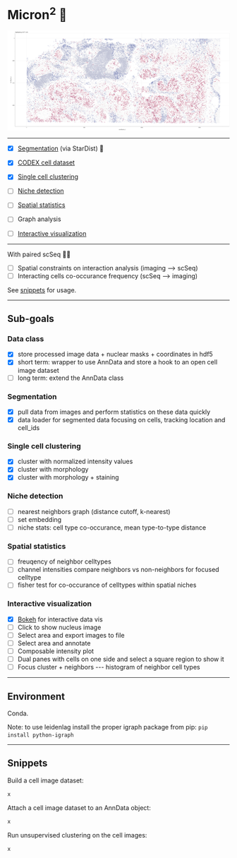 # Micron<sup>2</sup> :microscope:

![codex](vis/bokeh_plot.png)

*****  

- [x] [Segmentation](#segmentation) (via StarDist) :watermelon:
- [x] [CODEX cell dataset](#data-class)
- [x] [Single cell clustering](#single-cell-clustering)
- [ ] [Niche detection](#niche-detection)
- [ ] [Spatial statistics](#spaital-statistics)
- [ ] Graph analysis
- [ ] [Interactive visualization](#interactive-visualization)


******

With paired scSeq :test_tube::dna:
- [ ] Spatial constraints on interaction analysis (imaging --> scSeq)
- [ ] Interacting cells co-occurance frequency (scSeq --> imaging)

See [snippets](#snippets) for usage.

*****

## Sub-goals

### Data class
- [x] store processed image data + nuclear masks + coordinates in hdf5
- [x] short term: wrapper to use AnnData and store a hook to an open cell image dataset
- [ ] long term: extend the AnnData class

### Segmentation
- [x] pull data from images and perform statistics on these data quickly
- [x] data loader for segmented data focusing on cells, tracking location and cell_ids

### Single cell clustering
- [x] cluster with normalized intensity values
- [x] cluster with morphology
- [x] cluster with morphology + staining

### Niche detection
- [ ] nearest neighbors graph (distance cutoff, k-nearest)
- [ ] set embedding 
- [ ] niche stats: cell type co-occurance, mean type-to-type distance 

### Spatial statistics
- [ ] freuqency of neighbor celltypes
- [ ] channel intensities compare neighbors vs non-neighbors for focused celltype
- [ ] fisher test for co-occurance of celltypes within spatial niches

### Interactive visualization
- [x] [Bokeh](https://bokeh.org/) for interactive data vis
- [ ] Click to show nucleus image
- [ ] Select area and export images to file
- [ ] Select area and annotate
- [ ] Composable intensity plot
- [ ] Dual panes with cells on one side and select a square region to show it
- [ ] Focus cluster + neighbors --- histogram of neighbor cell types

*****
## Environment

<!-- Docker: `rapidsai/rapidsai:0.16-cuda10.1-runtime-ubuntu16.04-py3.8` -->
Conda.

Note: to use leidenlag install the proper igraph package from pip: `pip install python-igraph`


*****
## Snippets

Build a cell image dataset:
```python
x
```

Attach a cell image dataset to an AnnData object:
```python
x
```

Run unsupervised clustering on the cell images:
```python
x
```